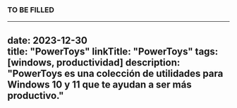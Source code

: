 
### TO BE FILLED
---
date: 2023-12-30  
title: "PowerToys"
linkTitle: "PowerToys"
tags: [windows, productividad]
description: "PowerToys es una colección de utilidades para Windows 10 y 11 que te ayudan a ser más productivo."
---




